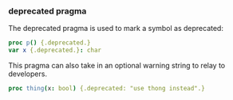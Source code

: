 ### deprecated pragma

The deprecated pragma is used to mark a symbol as deprecated:

```nim
proc p() {.deprecated.}
var x {.deprecated.}: char
```

This pragma can also take in an optional warning string to relay to
developers.

```nim
proc thing(x: bool) {.deprecated: "use thong instead".}
```

